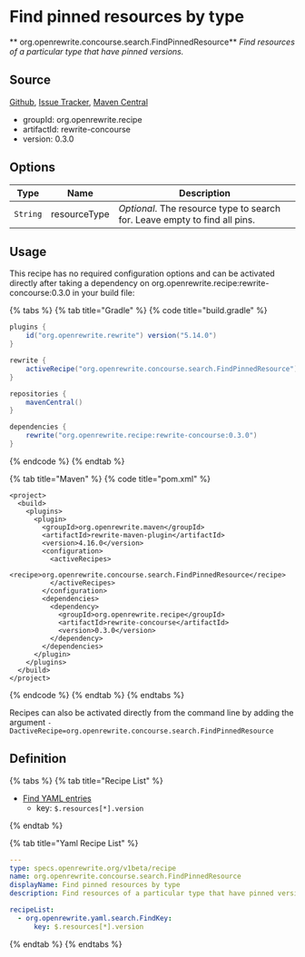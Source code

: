 # Find pinned resources by type

** org.openrewrite.concourse.search.FindPinnedResource**
_Find resources of a particular type that have pinned versions._

## Source

[Github](https://github.com/openrewrite/rewrite-concourse), [Issue Tracker](https://github.com/openrewrite/rewrite-concourse/issues), [Maven Central](https://search.maven.org/artifact/org.openrewrite.recipe/rewrite-concourse/0.3.0/jar)

* groupId: org.openrewrite.recipe
* artifactId: rewrite-concourse
* version: 0.3.0

## Options

| Type | Name | Description |
| -- | -- | -- |
| `String` | resourceType | *Optional*. The resource type to search for. Leave empty to find all pins. |


## Usage

This recipe has no required configuration options and can be activated directly after taking a dependency on org.openrewrite.recipe:rewrite-concourse:0.3.0 in your build file:

{% tabs %}
{% tab title="Gradle" %}
{% code title="build.gradle" %}
```groovy
plugins {
    id("org.openrewrite.rewrite") version("5.14.0")
}

rewrite {
    activeRecipe("org.openrewrite.concourse.search.FindPinnedResource")
}

repositories {
    mavenCentral()
}

dependencies {
    rewrite("org.openrewrite.recipe:rewrite-concourse:0.3.0")
}
```
{% endcode %}
{% endtab %}

{% tab title="Maven" %}
{% code title="pom.xml" %}
```markup
<project>
  <build>
    <plugins>
      <plugin>
        <groupId>org.openrewrite.maven</groupId>
        <artifactId>rewrite-maven-plugin</artifactId>
        <version>4.16.0</version>
        <configuration>
          <activeRecipes>
            <recipe>org.openrewrite.concourse.search.FindPinnedResource</recipe>
          </activeRecipes>
        </configuration>
        <dependencies>
          <dependency>
            <groupId>org.openrewrite.recipe</groupId>
            <artifactId>rewrite-concourse</artifactId>
            <version>0.3.0</version>
          </dependency>
        </dependencies>
      </plugin>
    </plugins>
  </build>
</project>
```
{% endcode %}
{% endtab %}
{% endtabs %}

Recipes can also be activated directly from the command line by adding the argument `-DactiveRecipe=org.openrewrite.concourse.search.FindPinnedResource`

## Definition

{% tabs %}
{% tab title="Recipe List" %}
* [Find YAML entries](../../yaml/search/findkey.md)
  * key: `$.resources[*].version`

{% endtab %}

{% tab title="Yaml Recipe List" %}
```yaml
---
type: specs.openrewrite.org/v1beta/recipe
name: org.openrewrite.concourse.search.FindPinnedResource
displayName: Find pinned resources by type
description: Find resources of a particular type that have pinned versions.

recipeList:
  - org.openrewrite.yaml.search.FindKey:
      key: $.resources[*].version

```
{% endtab %}
{% endtabs %}
